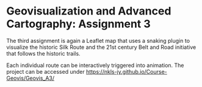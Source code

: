 # Geovisualization and Advanced Cartography: Assignment 3

The third assignment is again a Leaflet map that uses a snaking plugin to visualize the historic Silk 
Route and the 21st century Belt and Road initiative that follows the historic trails.

Each individual route can be interactively triggered into animation.
The project can be accessed under https://nkls-jy.github.io/Course-Geovis/Geovis_A3/
